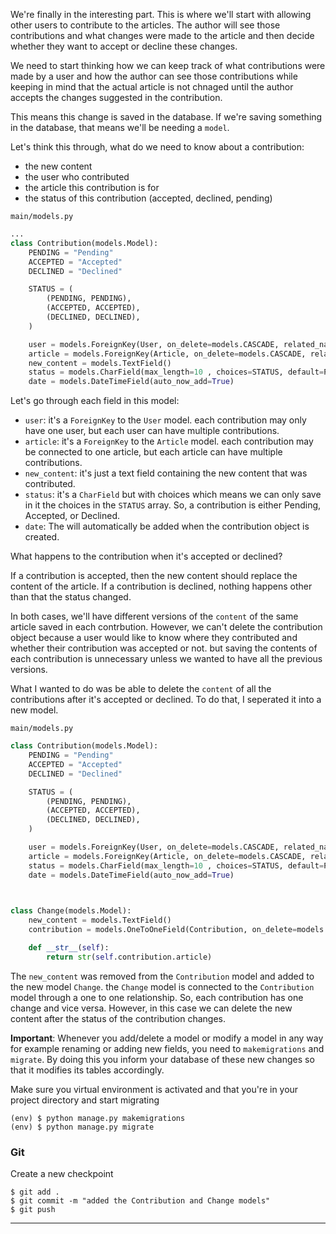 We're finally in the interesting part. This is where we'll start with allowing other users to contribute to the articles. The author will see those contributions and what changes were made to the article and then decide whether they want to accept or decline these changes.

We need to start thinking how we can keep track of what contributions were made by a user and how the author can see those contributions while keeping in mind that the actual article is not chnaged until the author accepts the changes suggested in the contribution.

This means this change is saved in the database. If we're saving something in the database, that means we'll be needing a `model`. 

Let's think this through, what do we need to know about a contribution:
 * the new content
 * the user who contributed
 * the article this contribution is for
 * the status of this contribution (accepted, declined, pending)

`main/models.py`
```python
...
class Contribution(models.Model):
    PENDING = "Pending"
    ACCEPTED = "Accepted"
    DECLINED = "Declined"

    STATUS = (
        (PENDING, PENDING),
        (ACCEPTED, ACCEPTED),
        (DECLINED, DECLINED),
    )

    user = models.ForeignKey(User, on_delete=models.CASCADE, related_name="contributions")
    article = models.ForeignKey(Article, on_delete=models.CASCADE, related_name="contributions")
    new_content = models.TextField()
    status = models.CharField(max_length=10 , choices=STATUS, default=PENDING)
    date = models.DateTimeField(auto_now_add=True)
```

Let's go through each field in this model:
 * `user`: it's a `ForeignKey` to the `User` model. each contribution may only have one user, but each user can have multiple contributions.
 * `article`: it's a `ForeignKey` to the `Article` model. each contribution may be connected to one article, but each article can have multiple contributions.
 * `new_content`: it's just a text field containing the new content that was contributed.
 * `status`: it's a `CharField` but with choices which means we can only save in it the choices in the `STATUS` array. So, a contribution is either Pending, Accepted, or Declined.
 * `date`: The will automatically be added when the contribution object is created.

What happens to the contribution when it's accepted or declined?

If a contribution is accepted, then the new content should replace the content of the article.
If a contribution is declined, nothing happens other than that the status changed.

In both cases, we'll have different versions of the `content` of the same article saved in each contrbution. However, we can't delete the contribution object because a user would like to know where they contributed and whether their contribution was accepted or not. but saving the contents of each contribution is unnecessary unless we wanted to have all the previous versions.

What I wanted to do was be able to delete the `content` of all the contributions after it's accepted or declined. To do that, I seperated it into a new model.

`main/models.py`
```python
class Contribution(models.Model):
    PENDING = "Pending"
    ACCEPTED = "Accepted"
    DECLINED = "Declined"

    STATUS = (
        (PENDING, PENDING),
        (ACCEPTED, ACCEPTED),
        (DECLINED, DECLINED),
    )

    user = models.ForeignKey(User, on_delete=models.CASCADE, related_name="contributions")
    article = models.ForeignKey(Article, on_delete=models.CASCADE, related_name="contributions")
    status = models.CharField(max_length=10 , choices=STATUS, default=PENDING)
    date = models.DateTimeField(auto_now_add=True)

    

class Change(models.Model):
    new_content = models.TextField()
    contribution = models.OneToOneField(Contribution, on_delete=models.CASCADE)

    def __str__(self):
        return str(self.contribution.article)
```

The `new_content` was removed from the `Contribution` model and added to the new model `Change`. the `Change` model is connected to the `Contribution` model through a one to one relationship. So, each contribution has one change and vice versa. However, in this case we can delete the new content after the status of the contribution changes.

**Important**: Whenever you add/delete a model or modify a model in any way for example renaming or adding new fields, you need to `makemigrations` and `migrate`. By doing this you inform your database of these new changes so that it modifies its tables accordingly.

Make sure you virtual environment is activated and that you're in your project directory and start migrating
```
(env) $ python manage.py makemigrations
(env) $ python manage.py migrate
```

### Git

Create a new checkpoint

```shell
$ git add .
$ git commit -m "added the Contribution and Change models"
$ git push
```
___